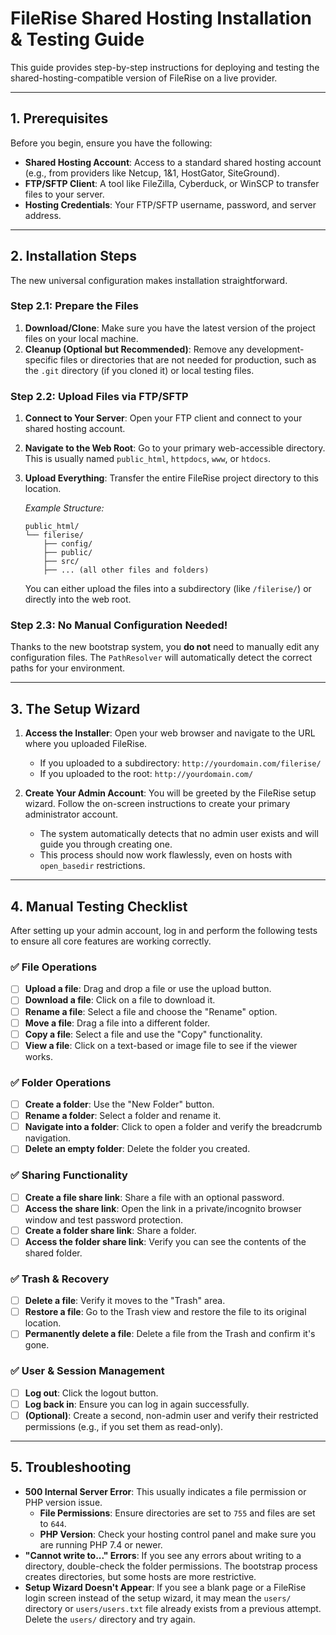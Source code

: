 # FileRise Shared Hosting Installation & Testing Guide

This guide provides step-by-step instructions for deploying and testing the shared-hosting-compatible version of FileRise on a live provider.

---

## 1. Prerequisites

Before you begin, ensure you have the following:

*   **Shared Hosting Account**: Access to a standard shared hosting account (e.g., from providers like Netcup, 1&1, HostGator, SiteGround).
*   **FTP/SFTP Client**: A tool like FileZilla, Cyberduck, or WinSCP to transfer files to your server.
*   **Hosting Credentials**: Your FTP/SFTP username, password, and server address.

---

## 2. Installation Steps

The new universal configuration makes installation straightforward.

### Step 2.1: Prepare the Files

1.  **Download/Clone**: Make sure you have the latest version of the project files on your local machine.
2.  **Cleanup (Optional but Recommended)**: Remove any development-specific files or directories that are not needed for production, such as the `.git` directory (if you cloned it) or local testing files.

### Step 2.2: Upload Files via FTP/SFTP

1.  **Connect to Your Server**: Open your FTP client and connect to your shared hosting account.
2.  **Navigate to the Web Root**: Go to your primary web-accessible directory. This is usually named `public_html`, `httpdocs`, `www`, or `htdocs`.
3.  **Upload Everything**: Transfer the entire FileRise project directory to this location.

    *Example Structure:*
    ```
    public_html/
    └── filerise/
        ├── config/
        ├── public/
        ├── src/
        ├── ... (all other files and folders)
    ```

    You can either upload the files into a subdirectory (like `/filerise/`) or directly into the web root.

### Step 2.3: No Manual Configuration Needed!

Thanks to the new bootstrap system, you **do not** need to manually edit any configuration files. The `PathResolver` will automatically detect the correct paths for your environment.

---

## 3. The Setup Wizard

1.  **Access the Installer**: Open your web browser and navigate to the URL where you uploaded FileRise.
    *   If you uploaded to a subdirectory: `http://yourdomain.com/filerise/`
    *   If you uploaded to the root: `http://yourdomain.com/`

2.  **Create Your Admin Account**: You will be greeted by the FileRise setup wizard. Follow the on-screen instructions to create your primary administrator account.

    *   The system automatically detects that no admin user exists and will guide you through creating one.
    *   This process should now work flawlessly, even on hosts with `open_basedir` restrictions.

---

## 4. Manual Testing Checklist

After setting up your admin account, log in and perform the following tests to ensure all core features are working correctly.

### ✅ File Operations
- [ ] **Upload a file**: Drag and drop a file or use the upload button.
- [ ] **Download a file**: Click on a file to download it.
- [ ] **Rename a file**: Select a file and choose the "Rename" option.
- [ ] **Move a file**: Drag a file into a different folder.
- [ ] **Copy a file**: Select a file and use the "Copy" functionality.
- [ ] **View a file**: Click on a text-based or image file to see if the viewer works.

### ✅ Folder Operations
- [ ] **Create a folder**: Use the "New Folder" button.
- [ ] **Rename a folder**: Select a folder and rename it.
- [ ] **Navigate into a folder**: Click to open a folder and verify the breadcrumb navigation.
- [ ] **Delete an empty folder**: Delete the folder you created.

### ✅ Sharing Functionality
- [ ] **Create a file share link**: Share a file with an optional password.
- [ ] **Access the share link**: Open the link in a private/incognito browser window and test password protection.
- [ ] **Create a folder share link**: Share a folder.
- [ ] **Access the folder share link**: Verify you can see the contents of the shared folder.

### ✅ Trash & Recovery
- [ ] **Delete a file**: Verify it moves to the "Trash" area.
- [ ] **Restore a file**: Go to the Trash view and restore the file to its original location.
- [ ] **Permanently delete a file**: Delete a file from the Trash and confirm it's gone.

### ✅ User & Session Management
- [ ] **Log out**: Click the logout button.
- [ ] **Log back in**: Ensure you can log in again successfully.
- [ ] **(Optional)**: Create a second, non-admin user and verify their restricted permissions (e.g., if you set them as read-only).

---

## 5. Troubleshooting

*   **500 Internal Server Error**: This usually indicates a file permission or PHP version issue.
    *   **File Permissions**: Ensure directories are set to `755` and files are set to `644`.
    *   **PHP Version**: Check your hosting control panel and make sure you are running PHP 7.4 or newer.
*   **"Cannot write to..." Errors**: If you see any errors about writing to a directory, double-check the folder permissions. The bootstrap process creates directories, but some hosts are more restrictive.
*   **Setup Wizard Doesn't Appear**: If you see a blank page or a FileRise login screen instead of the setup wizard, it may mean the `users/` directory or `users/users.txt` file already exists from a previous attempt. Delete the `users/` directory and try again. 
